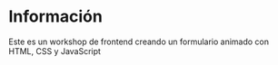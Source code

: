 # Información

Este es un workshop de frontend creando un formulario animado con HTML, CSS y JavaScript
